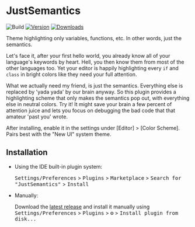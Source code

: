 
# JustSemantics

![Build](https://github.com/leonschreuder/JustSemantics/workflows/Build/badge.svg)
[![Version](https://img.shields.io/jetbrains/plugin/v/24175-justsemantics.svg)](https://plugins.jetbrains.com/plugin/24175-justsemantics)
[![Downloads](https://img.shields.io/jetbrains/plugin/d/24175-justsemantics.svg)](https://plugins.jetbrains.com/plugin/24175-justsemantics)

<!-- Plugin description -->
Theme highlighting only variables, functions, etc. In other words, just the semantics.

Let's face it, after your first hello world, you already know all of your
language's keywords by heart. Hell, you then know them from most of the other
languages too. Yet your editor is happily highlighting every `if` and `class`
in bright colors like they need your full attention.

What we actually need my friend, is just the semantics. Everything else is
replaced by 'yada yada' by our brain anyway. So this plugin provides a
highlighting scheme that only makes the semantics pop out, with everything else
in neutral colors. Try it! It might save your brain a few percent of attention
juice and lets you focus on debugging the bad code that that amateur 'past
you' wrote.

After installing, enable it in the settings under [Editor] > [Color
Scheme]. Pairs best with the "New UI" system theme.
<!-- Plugin description end -->


## Installation

- Using the IDE built-in plugin system:

  <kbd>Settings/Preferences</kbd> > <kbd>Plugins</kbd> > <kbd>Marketplace</kbd> > <kbd>Search for "JustSemantics"</kbd> >
  <kbd>Install</kbd>

- Manually:

  Download the [latest release](https://github.com/leonschreuder/JustSemantics/releases/latest) and install it manually using
  <kbd>Settings/Preferences</kbd> > <kbd>Plugins</kbd> > <kbd>⚙️</kbd> > <kbd>Install plugin from disk...</kbd>
